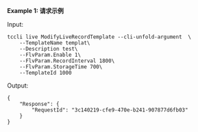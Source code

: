 **Example 1: 请求示例**



Input: 

```
tccli live ModifyLiveRecordTemplate --cli-unfold-argument  \
    --TemplateName templat\
    --Description test\
    --FlvParam.Enable 1\
    --FlvParam.RecordInterval 1800\
    --FlvParam.StorageTime 700\
    --TemplateId 1000
```

Output: 
```
{
    "Response": {
        "RequestId": "3c140219-cfe9-470e-b241-907877d6fb03"
    }
}
```

